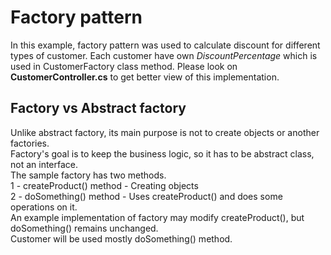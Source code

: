 # Factory pattern

In this example, factory pattern was used to calculate discount for different types of customer.
Each customer have own *DiscountPercentage* which is used in CustomerFactory class method.
Please look on **CustomerController.cs** to get better view of this implementation.

## Factory vs Abstract factory

Unlike abstract factory, its main purpose is not to create objects or another factories.  
Factory's goal is to keep the business logic, so it has to be abstract class, not an interface.  
The sample factory has two methods.  
1 - createProduct() method - Creating objects  
2 - doSomething() method - Uses createProduct() and does some operations on it.  
An example implementation of factory may modify createProduct(), but doSomething() remains unchanged.  
Customer will be used mostly doSomething() method.